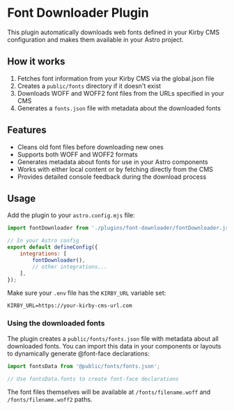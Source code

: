 # Font Downloader Plugin

This plugin automatically downloads web fonts defined in your Kirby CMS configuration and makes them available in your Astro project.

## How it works

1. Fetches font information from your Kirby CMS via the global.json file
2. Creates a `public/fonts` directory if it doesn't exist
3. Downloads WOFF and WOFF2 font files from the URLs specified in your CMS
4. Generates a `fonts.json` file with metadata about the downloaded fonts

## Features

- Cleans old font files before downloading new ones
- Supports both WOFF and WOFF2 formats
- Generates metadata about fonts for use in your Astro components
- Works with either local content or by fetching directly from the CMS
- Provides detailed console feedback during the download process

## Usage

Add the plugin to your `astro.config.mjs` file:

```js
import fontDownloader from './plugins/font-downloader/fontDownloader.js';

// In your Astro config
export default defineConfig({
	integrations: [
		fontDownloader(),
		// other integrations...
	],
});
```

Make sure your `.env` file has the `KIRBY_URL` variable set:

```
KIRBY_URL=https://your-kirby-cms-url.com
```

### Using the downloaded fonts

The plugin creates a `public/fonts/fonts.json` file with metadata about all downloaded fonts. You can import this data in your components or layouts to dynamically generate @font-face declarations:

```js
import fontsData from '@public/fonts/fonts.json';

// Use fontsData.fonts to create font-face declarations
```

The font files themselves will be available at `/fonts/filename.woff` and `/fonts/filename.woff2` paths.
